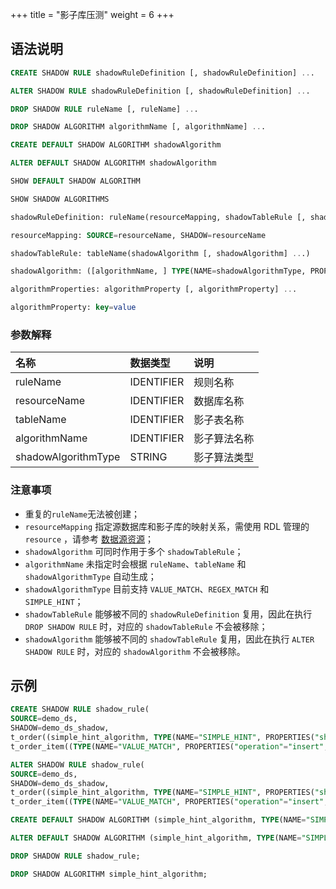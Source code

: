 +++
title = "影子库压测"
weight = 6
+++

## 语法说明

```sql
CREATE SHADOW RULE shadowRuleDefinition [, shadowRuleDefinition] ... 

ALTER SHADOW RULE shadowRuleDefinition [, shadowRuleDefinition] ... 

DROP SHADOW RULE ruleName [, ruleName] ...

DROP SHADOW ALGORITHM algorithmName [, algorithmName] ...

CREATE DEFAULT SHADOW ALGORITHM shadowAlgorithm

ALTER DEFAULT SHADOW ALGORITHM shadowAlgorithm

SHOW DEFAULT SHADOW ALGORITHM

SHOW SHADOW ALGORITHMS

shadowRuleDefinition: ruleName(resourceMapping, shadowTableRule [, shadowTableRule] ...)

resourceMapping: SOURCE=resourceName, SHADOW=resourceName

shadowTableRule: tableName(shadowAlgorithm [, shadowAlgorithm] ...)

shadowAlgorithm: ([algorithmName, ] TYPE(NAME=shadowAlgorithmType, PROPERTIES([algorithmProperties] ...)))

algorithmProperties: algorithmProperty [, algorithmProperty] ... 

algorithmProperty: key=value
```

### 参数解释

| 名称                  | 数据类型       | 说明     |
|:--------------------|:-----------|:-------|
| ruleName            | IDENTIFIER | 规则名称   |
| resourceName        | IDENTIFIER | 数据库名称  |
| tableName           | IDENTIFIER | 影子表名称  |
| algorithmName       | IDENTIFIER | 影子算法名称 |
| shadowAlgorithmType | STRING     | 影子算法类型 |

### 注意事项

- 重复的`ruleName`无法被创建；
- `resourceMapping` 指定源数据库和影子库的映射关系，需使用 RDL 管理的 `resource` ，请参考 [数据源资源](/cn/user-manual/shardingsphere-proxy/distsql/syntax/rdl/resource-definition/)；
- `shadowAlgorithm` 可同时作用于多个 `shadowTableRule`；
- `algorithmName` 未指定时会根据 `ruleName`、`tableName` 和 `shadowAlgorithmType` 自动生成；
- `shadowAlgorithmType` 目前支持 `VALUE_MATCH`、`REGEX_MATCH` 和 `SIMPLE_HINT`；
- `shadowTableRule` 能够被不同的 `shadowRuleDefinition` 复用，因此在执行 `DROP SHADOW RULE` 时，对应的 `shadowTableRule` 不会被移除；
- `shadowAlgorithm` 能够被不同的 `shadowTableRule` 复用，因此在执行 `ALTER SHADOW RULE` 时，对应的 `shadowAlgorithm` 不会被移除。

## 示例

```sql
CREATE SHADOW RULE shadow_rule(
SOURCE=demo_ds,
SHADOW=demo_ds_shadow,
t_order((simple_hint_algorithm, TYPE(NAME="SIMPLE_HINT", PROPERTIES("shadow"="true", "foo"="bar"))),(TYPE(NAME="REGEX_MATCH", PROPERTIES("operation"="insert","column"="user_id", "regex"='[1]')))), 
t_order_item((TYPE(NAME="VALUE_MATCH", PROPERTIES("operation"="insert","column"="user_id", "value"='1')))));

ALTER SHADOW RULE shadow_rule(
SOURCE=demo_ds,
SHADOW=demo_ds_shadow,
t_order((simple_hint_algorithm, TYPE(NAME="SIMPLE_HINT", PROPERTIES("shadow"="true", "foo"="bar"))),(TYPE(NAME="REGEX_MATCH", PROPERTIES("operation"="insert","column"="user_id", "regex"='[1]')))), 
t_order_item((TYPE(NAME="VALUE_MATCH", PROPERTIES("operation"="insert","column"="user_id", "value"='1')))));

CREATE DEFAULT SHADOW ALGORITHM (simple_hint_algorithm, TYPE(NAME="SIMPLE_HINT", PROPERTIES("shadow"="true", "foo"="bar")));

ALTER DEFAULT SHADOW ALGORITHM (simple_hint_algorithm, TYPE(NAME="SIMPLE_HINT", PROPERTIES("shadow"="false", "foo"="bar")));

DROP SHADOW RULE shadow_rule;

DROP SHADOW ALGORITHM simple_hint_algorithm;
```
